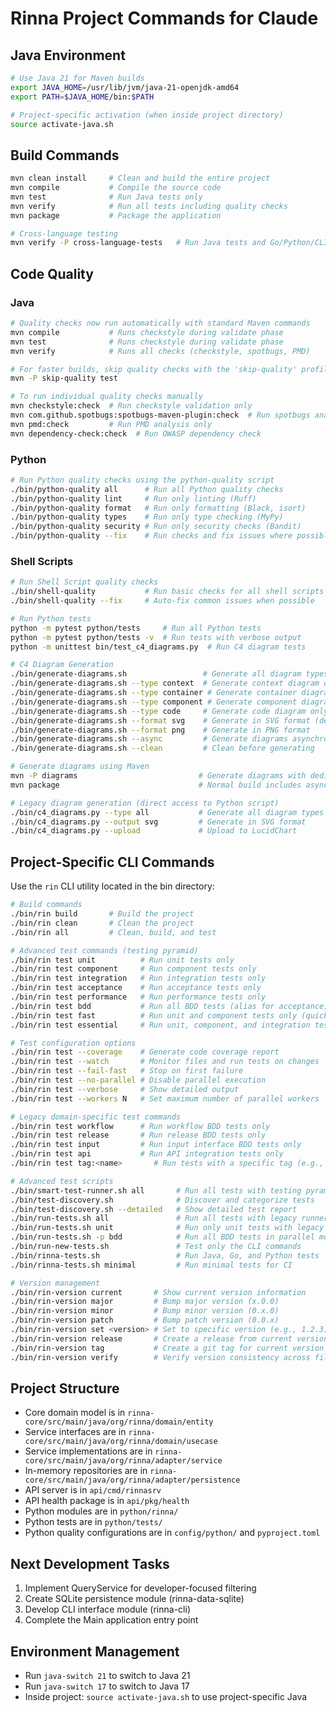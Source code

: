 # Rinna Project Commands for Claude

## Java Environment
```bash
# Use Java 21 for Maven builds
export JAVA_HOME=/usr/lib/jvm/java-21-openjdk-amd64
export PATH=$JAVA_HOME/bin:$PATH

# Project-specific activation (when inside project directory)
source activate-java.sh
```

## Build Commands
```bash
mvn clean install     # Clean and build the entire project
mvn compile           # Compile the source code
mvn test              # Run Java tests only
mvn verify            # Run all tests including quality checks
mvn package           # Package the application

# Cross-language testing
mvn verify -P cross-language-tests   # Run Java tests and Go/Python/CLI tests and generate C4 diagrams
```

## Code Quality

### Java
```bash
# Quality checks now run automatically with standard Maven commands
mvn compile           # Runs checkstyle during validate phase
mvn test              # Runs checkstyle during validate phase
mvn verify            # Runs all checks (checkstyle, spotbugs, PMD)

# For faster builds, skip quality checks with the 'skip-quality' profile
mvn -P skip-quality test

# To run individual quality checks manually
mvn checkstyle:check  # Run checkstyle validation only
mvn com.github.spotbugs:spotbugs-maven-plugin:check  # Run spotbugs analysis only
mvn pmd:check         # Run PMD analysis only
mvn dependency-check:check  # Run OWASP dependency check
```

### Python
```bash
# Run Python quality checks using the python-quality script
./bin/python-quality all      # Run all Python quality checks
./bin/python-quality lint     # Run only linting (Ruff)
./bin/python-quality format   # Run only formatting (Black, isort)
./bin/python-quality types    # Run only type checking (MyPy)
./bin/python-quality security # Run only security checks (Bandit)
./bin/python-quality --fix    # Run checks and fix issues where possible
```

### Shell Scripts
```bash
# Run Shell Script quality checks
./bin/shell-quality           # Run basic checks for all shell scripts
./bin/shell-quality --fix     # Auto-fix common issues when possible

# Run Python tests
python -m pytest python/tests     # Run all Python tests
python -m pytest python/tests -v  # Run tests with verbose output
python -m unittest bin/test_c4_diagrams.py  # Run C4 diagram tests

# C4 Diagram Generation
./bin/generate-diagrams.sh                 # Generate all diagram types
./bin/generate-diagrams.sh --type context  # Generate context diagram only
./bin/generate-diagrams.sh --type container # Generate container diagram only
./bin/generate-diagrams.sh --type component # Generate component diagram only
./bin/generate-diagrams.sh --type code     # Generate code diagram only
./bin/generate-diagrams.sh --format svg    # Generate in SVG format (default)
./bin/generate-diagrams.sh --format png    # Generate in PNG format
./bin/generate-diagrams.sh --async         # Generate diagrams asynchronously
./bin/generate-diagrams.sh --clean         # Clean before generating

# Generate diagrams using Maven
mvn -P diagrams                           # Generate diagrams with dedicated profile
mvn package                               # Normal build includes async diagram generation

# Legacy diagram generation (direct access to Python script)
./bin/c4_diagrams.py --type all           # Generate all diagram types
./bin/c4_diagrams.py --output svg         # Generate in SVG format
./bin/c4_diagrams.py --upload             # Upload to LucidChart
```

## Project-Specific CLI Commands

Use the `rin` CLI utility located in the bin directory:

```bash
# Build commands
./bin/rin build       # Build the project
./bin/rin clean       # Clean the project
./bin/rin all         # Clean, build, and test

# Advanced test commands (testing pyramid)
./bin/rin test unit          # Run unit tests only
./bin/rin test component     # Run component tests only
./bin/rin test integration   # Run integration tests only
./bin/rin test acceptance    # Run acceptance tests only
./bin/rin test performance   # Run performance tests only
./bin/rin test bdd           # Run all BDD tests (alias for acceptance)
./bin/rin test fast          # Run unit and component tests only (quick feedback)
./bin/rin test essential     # Run unit, component, and integration tests (no UI)

# Test configuration options
./bin/rin test --coverage    # Generate code coverage report
./bin/rin test --watch       # Monitor files and run tests on changes
./bin/rin test --fail-fast   # Stop on first failure
./bin/rin test --no-parallel # Disable parallel execution
./bin/rin test --verbose     # Show detailed output
./bin/rin test --workers N   # Set maximum number of parallel workers

# Legacy domain-specific test commands
./bin/rin test workflow      # Run workflow BDD tests only 
./bin/rin test release       # Run release BDD tests only
./bin/rin test input         # Run input interface BDD tests only
./bin/rin test api           # Run API integration tests only
./bin/rin test tag:<name>       # Run tests with a specific tag (e.g., tag:client)

# Advanced test scripts
./bin/smart-test-runner.sh all       # Run all tests with testing pyramid approach
./bin/test-discovery.sh              # Discover and categorize tests
./bin/test-discovery.sh --detailed   # Show detailed test report
./bin/run-tests.sh all               # Run all tests with legacy runner
./bin/run-tests.sh unit              # Run only unit tests with legacy runner
./bin/run-tests.sh -p bdd            # Run all BDD tests in parallel mode
./bin/run-new-tests.sh               # Test only the CLI commands
./bin/rinna-tests.sh                 # Run Java, Go, and Python tests
./bin/rinna-tests.sh minimal         # Run minimal tests for CI

# Version management
./bin/rin-version current       # Show current version information
./bin/rin-version major         # Bump major version (x.0.0)
./bin/rin-version minor         # Bump minor version (0.x.0)
./bin/rin-version patch         # Bump patch version (0.0.x)
./bin/rin-version set <version> # Set to specific version (e.g., 1.2.3)
./bin/rin-version release       # Create a release from current version
./bin/rin-version tag           # Create a git tag for current version
./bin/rin-version verify        # Verify version consistency across files
```

## Project Structure
- Core domain model is in `rinna-core/src/main/java/org/rinna/domain/entity`
- Service interfaces are in `rinna-core/src/main/java/org/rinna/domain/usecase`
- Service implementations are in `rinna-core/src/main/java/org/rinna/adapter/service`
- In-memory repositories are in `rinna-core/src/main/java/org/rinna/adapter/persistence`
- API server is in `api/cmd/rinnasrv`
- API health package is in `api/pkg/health`
- Python modules are in `python/rinna/`
- Python tests are in `python/tests/`
- Python quality configurations are in `config/python/` and `pyproject.toml`

## Next Development Tasks
1. Implement QueryService for developer-focused filtering
2. Create SQLite persistence module (rinna-data-sqlite)
3. Develop CLI interface module (rinna-cli)
4. Complete the Main application entry point

## Environment Management
- Run `java-switch 21` to switch to Java 21
- Run `java-switch 17` to switch to Java 17 
- Inside project: `source activate-java.sh` to use project-specific Java